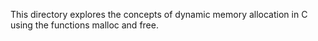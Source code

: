 This directory explores the concepts of dynamic memory allocation in C using the functions malloc and free.
